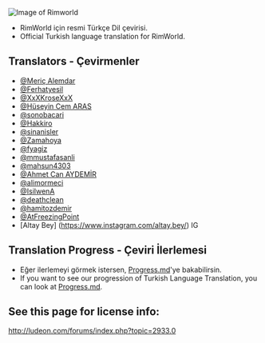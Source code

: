 ![Image of Rimworld](http://rimworldwiki.com/images/thumb/8/8c/Rimworldlogo.png/600px-Rimworldlogo.png)

* RimWorld için resmi Türkçe Dil çevirisi.
* Official Turkish language translation for RimWorld.

## Translators - Çevirmenler
* [@Meriç Alemdar](https://github.com/alemdarwilson)
* [@Ferhatyesil](https://github.com/Ferhatyesil)
* [@XxXKroseXxX](https://github.com/XxXKroseXxX)
* [@Hüseyin Cem ARAS](https://github.com/hcemaras)
* [@sonobacari](https://github.com/sonobacari)
* [@Hakkiro](https://github.com/Hakkiro)
* [@sinanisler](https://github.com/sinanisler)
* [@Zamahoya](https://github.com/Zamahoya)
* [@fyagiz](https://github.com/fyagiz)
* [@mmustafasanli](https://github.com/mmustafasanli)
* [@mahsun4303](https://github.com/mahsun4303)
* [@Ahmet Can AYDEMİR](https://github.com/ahmetcanaydemir)
* [@alimormeci](https://github.com/alimormeci)
* [@IsilwenA](https://github.com/IsilwenA)
* [@deathclean](https://github.com/deathclean)
* [@hamitozdemir](https://github.com/hamitozdemir)
* [@AtFreezingPoint](https://github.com/AtFreezingPoint)
* [Altay Bey] (https://www.instagram.com/altay.bey/) IG
## Translation Progress - Çeviri İlerlemesi
* Eğer ilerlemeyi görmek istersen, [Progress.md](https://github.com/Ludeon/RimWorld-Turkish/blob/master/Notes/Progress.md)'ye bakabilirsin.
* If you want to see our progression of Turkish Language Translation, you can look at [Progress.md](https://github.com/Ludeon/RimWorld-Turkish/blob/master/Notes/Progress.md).

## See this page for license info:
http://ludeon.com/forums/index.php?topic=2933.0
